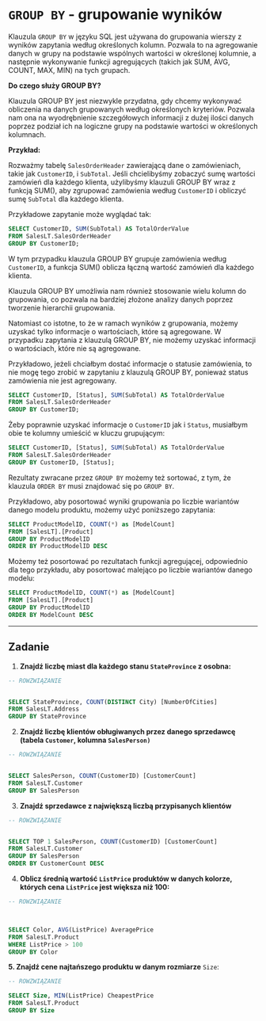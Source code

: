 # `GROUP BY` - grupowanie wyników

Klauzula `GROUP BY` w języku SQL jest używana do grupowania wierszy z wyników zapytania według określonych kolumn. Pozwala to na agregowanie danych w grupy na podstawie wspólnych wartości w określonej kolumnie, a następnie wykonywanie funkcji agregujących (takich jak SUM, AVG, COUNT, MAX, MIN) na tych grupach.



**Do czego służy GROUP BY?**



Klauzula GROUP BY jest niezwykle przydatna, gdy chcemy wykonywać obliczenia na danych grupowanych według określonych kryteriów. Pozwala nam ona na wyodrębnienie szczegółowych informacji z dużej ilości danych poprzez podział ich na logiczne grupy na podstawie wartości w określonych kolumnach.



**Przykład:**



Rozważmy tabelę `SalesOrderHeader` zawierającą dane o zamówieniach, takie jak `CustomerID`, i `SubTotal`. Jeśli chcielibyśmy zobaczyć sumę wartości zamówień dla każdego klienta, użylibyśmy klauzuli GROUP BY wraz z funkcją SUM(), aby zgrupować zamówienia według `CustomerID` i obliczyć sumę `SubTotal` dla każdego klienta.



Przykładowe zapytanie może wyglądać tak:






```sql
SELECT CustomerID, SUM(SubTotal) AS TotalOrderValue
FROM SalesLT.SalesOrderHeader
GROUP BY CustomerID;

```



W tym przypadku klauzula GROUP BY grupuje zamówienia według `CustomerID`, a funkcja SUM() oblicza łączną wartość zamówień dla każdego klienta.



Klauzula GROUP BY umożliwia nam również stosowanie wielu kolumn do grupowania, co pozwala na bardziej złożone analizy danych poprzez tworzenie hierarchii grupowania.



Natomiast co istotne, to że w ramach wyników z grupowania, możemy uzyskać tylko informacje o wartościach, które są agregowane. W przypadku zapytania z klauzulą GROUP BY, nie możemy uzyskać informacji o wartościach, które nie są agregowane.



Przykładowo, jeżeli chciałbym dostać informacje o statusie zamówienia, to nie mogę tego zrobić w zapytaniu z klauzulą GROUP BY, ponieważ status zamówienia nie jest agregowany. 






```sql
SELECT CustomerID, [Status], SUM(SubTotal) AS TotalOrderValue
FROM SalesLT.SalesOrderHeader
GROUP BY CustomerID;

```

Żeby poprawnie uzyskać informacje o `CustomerID` jak i `Status`, musiałbym obie te kolumny umieścić w kluczu grupującym:




```sql
SELECT CustomerID, [Status], SUM(SubTotal) AS TotalOrderValue
FROM SalesLT.SalesOrderHeader
GROUP BY CustomerID, [Status];
```

Rezultaty zwracane przez `GROUP BY` możemy też sortować, z tym, że klauzula `ORDER BY` musi znajdować się po `GROUP BY`.



Przykładowo, aby posortować wyniki grupowania po liczbie wariantów danego modelu produktu, możemy użyć poniższego zapytania:






```sql
SELECT ProductModelID, COUNT(*) as [ModelCount]
FROM [SalesLT].[Product]
GROUP BY ProductModelID 
ORDER BY ProductModelID DESC
```

Możemy też posortować po rezultatach funkcji agregującej, odpowiednio dla tego przykładu, aby posortować malejąco po liczbie wariantów danego modelu:


```sql
SELECT ProductModelID, COUNT(*) as [ModelCount]
FROM [SalesLT].[Product]
GROUP BY ProductModelID 
ORDER BY ModelCount DESC
```

---



## Zadanie







1. **Znajdź liczbę miast dla każdego stanu `StateProvince` z osobna:**




```sql
-- ROWZWIĄZANIE


SELECT StateProvince, COUNT(DISTINCT City) [NumberOfCities]
FROM SalesLT.Address
GROUP BY StateProvince
```



2. **Znajdź liczbę klientów obługiwanych przez danego sprzedawcę (tabela `Customer`, kolumna `SalesPerson)`**




```sql
-- ROWZWIĄZANIE


SELECT SalesPerson, COUNT(CustomerID) [CustomerCount]
FROM SalesLT.Customer
GROUP BY SalesPerson
```



3. **Znajdź sprzedawce z największą liczbą przypisanych klientów**




```sql
-- ROWZWIĄZANIE


SELECT TOP 1 SalesPerson, COUNT(CustomerID) [CustomerCount]
FROM SalesLT.Customer
GROUP BY SalesPerson
ORDER BY CustomerCount DESC
```



4. **Oblicz średnią wartość `ListPrice` produktów w danych kolorze, których cena `ListPrice` jest większa niż 100:**






```sql
-- ROWZWIĄZANIE



SELECT Color, AVG(ListPrice) AveragePrice
FROM SalesLT.Product
WHERE ListPrice > 100
GROUP BY Color
```


**5. Znajdź cene najtańszego produktu w danym rozmiarze** `Size`:




```sql
-- ROWZWIĄZANIE

SELECT Size, MIN(ListPrice) CheapestPrice
FROM SalesLT.Product
GROUP BY Size
```
